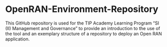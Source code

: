 # OpenRAN-Environment-Repository
This GitHub repository is used for the TIP Academy Learning Program “SI (II) Management and Governance” to provide an introduction to the use of the tool and an exemplary structure of a repository to deploy an Open RAN application.
